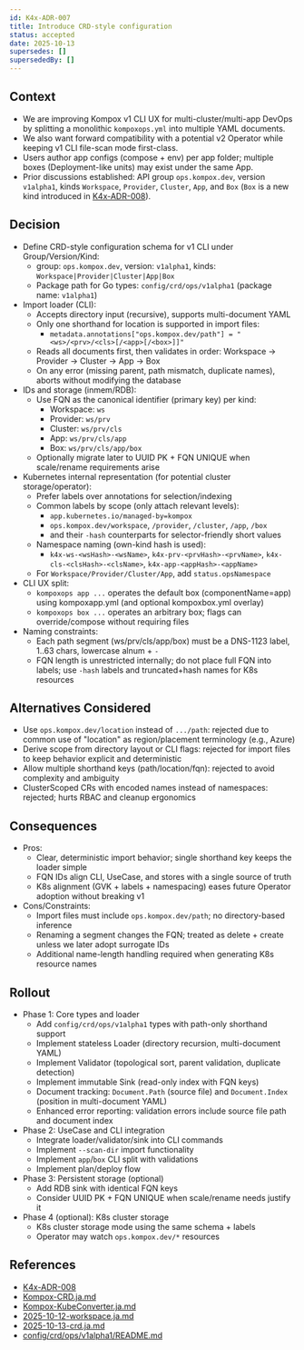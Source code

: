 ```yaml
---
id: K4x-ADR-007
title: Introduce CRD-style configuration
status: accepted
date: 2025-10-13
supersedes: []
supersededBy: []
---
```


## Context

- We are improving Kompox v1 CLI UX for multi-cluster/multi-app DevOps by splitting a monolithic `kompoxops.yml` into multiple YAML documents.
- We also want forward compatibility with a potential v2 Operator while keeping v1 CLI file-scan mode first-class.
- Users author app configs (compose + env) per app folder; multiple boxes (Deployment-like units) may exist under the same App.
- Prior discussions established: API group `ops.kompox.dev`, version `v1alpha1`, kinds `Workspace`, `Provider`, `Cluster`, `App`, and `Box` (`Box` is a new kind introduced in [K4x-ADR-008]).

## Decision

- Define CRD-style configuration schema for v1 CLI under Group/Version/Kind:
  - group: `ops.kompox.dev`, version: `v1alpha1`, kinds: `Workspace|Provider|Cluster|App|Box`
  - Package path for Go types: `config/crd/ops/v1alpha1` (package name: `v1alpha1`)
- Import loader (CLI):
  - Accepts directory input (recursive), supports multi-document YAML
  - Only one shorthand for location is supported in import files:
    - `metadata.annotations["ops.kompox.dev/path"] = "<ws>/<prv>/<cls>[/<app>[/<box>]]"`
  - Reads all documents first, then validates in order: Workspace → Provider → Cluster → App → Box
  - On any error (missing parent, path mismatch, duplicate names), aborts without modifying the database
- IDs and storage (inmem/RDB):
  - Use FQN as the canonical identifier (primary key) per kind:
    - Workspace: `ws`
    - Provider: `ws/prv`
    - Cluster: `ws/prv/cls`
    - App: `ws/prv/cls/app`
    - Box: `ws/prv/cls/app/box`
  - Optionally migrate later to UUID PK + FQN UNIQUE when scale/rename requirements arise
- Kubernetes internal representation (for potential cluster storage/operator):
  - Prefer labels over annotations for selection/indexing
  - Common labels by scope (only attach relevant levels):
    - `app.kubernetes.io/managed-by=kompox`
    - `ops.kompox.dev/workspace`, `/provider`, `/cluster`, `/app`, `/box`
    - and their `-hash` counterparts for selector-friendly short values
  - Namespace naming (own-kind hash is used):
    - `k4x-ws-<wsHash>-<wsName>`, `k4x-prv-<prvHash>-<prvName>`, `k4x-cls-<clsHash>-<clsName>`, `k4x-app-<appHash>-<appName>`
  - For `Workspace/Provider/Cluster/App`, add `status.opsNamespace`
- CLI UX split:
  - `kompoxops app ...` operates the default box (componentName=app) using kompoxapp.yml (and optional kompoxbox.yml overlay)
  - `kompoxops box ...` operates an arbitrary box; flags can override/compose without requiring files
- Naming constraints:
  - Each path segment (ws/prv/cls/app/box) must be a DNS-1123 label, 1..63 chars, lowercase alnum + `-`
  - FQN length is unrestricted internally; do not place full FQN into labels; use `-hash` labels and truncated+hash names for K8s resources

## Alternatives Considered

- Use `ops.kompox.dev/location` instead of `.../path`: rejected due to common use of "location" as region/placement terminology (e.g., Azure)
- Derive scope from directory layout or CLI flags: rejected for import files to keep behavior explicit and deterministic
- Allow multiple shorthand keys (path/location/fqn): rejected to avoid complexity and ambiguity
- ClusterScoped CRs with encoded names instead of namespaces: rejected; hurts RBAC and cleanup ergonomics

## Consequences

- Pros:
  - Clear, deterministic import behavior; single shorthand key keeps the loader simple
  - FQN IDs align CLI, UseCase, and stores with a single source of truth
  - K8s alignment (GVK + labels + namespacing) eases future Operator adoption without breaking v1
- Cons/Constraints:
  - Import files must include `ops.kompox.dev/path`; no directory-based inference
  - Renaming a segment changes the FQN; treated as delete + create unless we later adopt surrogate IDs
  - Additional name-length handling required when generating K8s resource names

## Rollout

- Phase 1: Core types and loader
  - Add `config/crd/ops/v1alpha1` types with path-only shorthand support
  - Implement stateless Loader (directory recursion, multi-document YAML)
  - Implement Validator (topological sort, parent validation, duplicate detection)
  - Implement immutable Sink (read-only index with FQN keys)
  - Document tracking: `Document.Path` (source file) and `Document.Index` (position in multi-document YAML)
  - Enhanced error reporting: validation errors include source file path and document index
- Phase 2: UseCase and CLI integration
  - Integrate loader/validator/sink into CLI commands
  - Implement `--scan-dir` import functionality
  - Implement `app`/`box` CLI split with validations
  - Implement plan/deploy flow
- Phase 3: Persistent storage (optional)
  - Add RDB sink with identical FQN keys
  - Consider UUID PK + FQN UNIQUE when scale/rename needs justify it
- Phase 4 (optional): K8s cluster storage
  - K8s cluster storage mode using the same schema + labels
  - Operator may watch `ops.kompox.dev/*` resources

## References

- [K4x-ADR-008]
- [Kompox-CRD.ja.md]
- [Kompox-KubeConverter.ja.md]
- [2025-10-12-workspace.ja.md]
- [2025-10-13-crd.ja.md]
- [config/crd/ops/v1alpha1/README.md]

[K4x-ADR-008]: ./K4x-ADR-008.md
[Kompox-CRD.ja.md]: ../v1/Kompox-CRD.ja.md
[Kompox-KubeConverter.ja.md]: ../v1/Kompox-KubeConverter.ja.md
[2025-10-12-workspace.ja.md]: ../../../_dev/tasks/2025-10-12-workspace.ja.md
[2025-10-13-crd.ja.md]: ../../../_dev/tasks/2025-10-13-crd.ja.md
[config/crd/ops/v1alpha1/README.md]: ../../../config/crd/ops/v1alpha1/README.md
